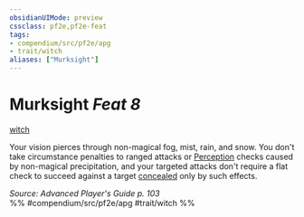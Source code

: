 ```yaml
---
obsidianUIMode: preview
cssclass: pf2e,pf2e-feat
tags:
- compendium/src/pf2e/apg
- trait/witch
aliases: ["Murksight"]
---
```

# Murksight  *Feat 8*  
[witch](rules/traits/witch-apg.md "Witch Class Trait")  


Your vision pierces through non-magical fog, mist, rain, and snow. You don't take circumstance penalties to ranged attacks or [Perception](compendium/skills.md#Perception) checks caused by non-magical precipitation, and your targeted attacks don't require a flat check to succeed against a target [concealed](rules/conditions.md#Concealed) only by such effects.

*Source: Advanced Player's Guide p. 103*  
%% #compendium/src/pf2e/apg #trait/witch %%